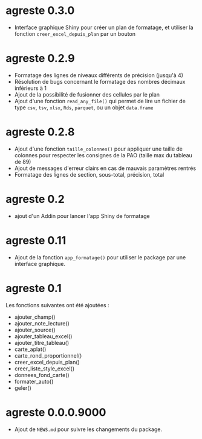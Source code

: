 # agreste 0.3.0

- Interface graphique Shiny pour créer un plan de formatage, et utiliser 
la fonction `creer_excel_depuis_plan` par un bouton

# agreste 0.2.9

- Formatage des lignes de niveaux différents de précision (jusqu'à 4)
- Résolution de bugs concernant le formatage des nombres décimaux inférieurs à 1
- Ajout de la possibilité de fusionner des cellules par le plan
- Ajout d'une fonction `read_any_file()` qui permet de lire un fichier de type `csv`, `tsv`, `xlsx`, `Rds`, `parquet`, ou un objet `data.frame`

# agreste 0.2.8

- Ajout d'une fonction `taille_colonnes()` pour appliquer une taille de colonnes
pour respecter les consignes de la PAO (taille max du tableau de 89)
- Ajout de messages d'erreur clairs en cas de mauvais paramètres rentrés
- Formatage des lignes de section, sous-total, précision, total

# agreste 0.2

- ajout d'un Addin pour lancer l'app Shiny de formatage

# agreste 0.11

- Ajout de la fonction `app_formatage()` pour utiliser le package par une interface graphique.

# agreste 0.1

Les fonctions suivantes ont été ajoutées :

-   ajouter_champ()
-   ajouter_note_lecture()
-   ajouter_source()
-   ajouter_tableau_excel()
-   ajouter_titre_tableau()
-   carte_aplat()
-   carte_rond_proportionnel()
-   creer_excel_depuis_plan()
-   creer_liste_style_excel()
-   donnees_fond_carte()
-   formater_auto()
-   geler()

# agreste 0.0.0.9000

-   Ajout de `NEWS.md` pour suivre les changements du package.
